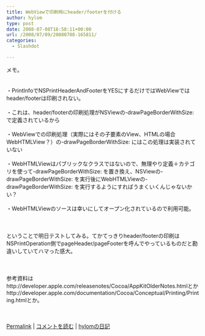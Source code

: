 ```yaml
---
title: WebViewで印刷時にheader/footerを付ける
author: hylom
type: post
date: 2008-07-08T16:58:11+00:00
url: /2008/07/09/20080708-165811/
categories:
  - Slashdot

---
```

メモ。  
</br>   
・PrintInfoでNSPrintHeaderAndFooterをYESにするだけではWebViewではheader/footerは印刷されない。</br>   
・これは、header/footerの印刷処理がNSViewの-drawPageBorderWithSize: で定義されているから</br>   
・WebViewでの印刷処理（実際にはその子要素のView、HTMLの場合WebHTMLView？）の-drawPageBorderWithSize: にはこの処理は実装されていない</br>   
・WebHTMLViewはパブリックなクラスではないので、無理やり定義＋カテゴリを使って-drawPageBorderWithSize: を置き換え、NSViewの-drawPageBorderWithSize: を実行後にWebHTMLViewの-drawPageBorderWithSize: を実行するようにすればうまくいくんじゃないかい？</br>   
・WebHTMLViewのソースは幸いにしてオープン化されているので利用可能。</br>  
</br>   
ということで明日テストしてみる。てかてっきりheader/footerの印刷はNSPrintOperation側でpageHeader/pageFooterを呼んでやっているものだと勘違いしていてハマった感大。</br>  
</br>   
参考資料はhttp://developer.apple.com/releasenotes/Cocoa/AppKitOlderNotes.htmlとかhttp://developer.apple.com/documentation/Cocoa/Conceptual/Printing/Printing.htmlとか。</br>  
</br> 

   [Permalink][1] |    [コメントを読む][2] |    [hylomの日記][3] 

</br>

 [1]: http://slashdot.jp/~hylom/journal/445426
 [2]: http://slashdot.jp/~hylom/journal/445426#acomments
 [3]: http://slashdot.jp/~hylom/journal/